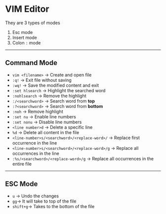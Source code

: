 # VIM Editor

They are 3 types of modes  
1. Esc mode  
2. Insert mode  
3. Colon `:` mode  

---

## Command Mode

- `vim <filename>` → Create and open file  
- `:q!` → Exit file without saving  
- `:wq!` → Save the modified content and exit  
- `:set hlsearch` → Highlight the searched word  
- `:nohlsearch` → Remove the highlight  
- `:/<searchword>` → Search word from **top**  
- `:?<searchword>` → Search word from **bottom**  
- `:noh` → Remove highlight  
- `:set nu` → Enable line numbers  
- `:set nonu` → Disable line numbers  
- `<line number>d` → Delete a specific line  
- `%d` → Delete all content in the file  
- `<line-number>s/<searchword>/<replace-word>/` → Replace first occurrence in the line  
- `<line-number>s/<searchword>/<replace-word>/g` → Replace all occurrences in the line  
- `:%s/<searchword>/<replace-word>/g` → Replace all occurrences in the entire file  

---

## ESC Mode

- `u` → Undo the changes
- `gg`→ It will take to top of the file
- `shift+g`→ Takes to the bottom of the file

